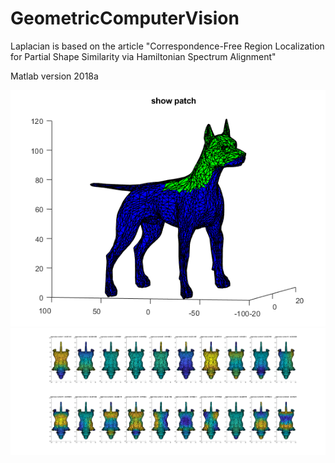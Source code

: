 # GeometricComputerVision
Laplacian is based on the article "Correspondence-Free Region Localization for Partial Shape Similarity via Hamiltonian Spectrum Alignment"

Matlab version 2018a

![dog](https://github.com/tsachiblau/geometricComputerVisionProject/blob/master/dogWithPartial.png)
![eigenFunctions](https://github.com/tsachiblau/geometricComputerVisionProject/blob/master/eigenFunctions.png)


